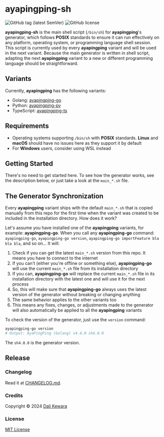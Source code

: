 # ayapingping-sh

![GitHub tag (latest SemVer)](https://img.shields.io/github/v/tag/dalikewara/ayapingping-sh)
![GitHub license](https://img.shields.io/github/license/dalikewara/ayapingping-sh)

**ayapingping-sh** is the main shell script (`/bin/sh`) for **ayapingping**'s generator, which follows **POSIX** standards to ensure 
it can run effectively on any platform, operating system, or programming language shell session. This script is currently 
used by every **ayapingping** variant and will be used in the next variant. Because the main generator is written in shell 
script, adapting the next **ayapingping** variant to a new or different programming language should be straightforward.

## Variants

Currently, **ayapingping** has the following variants:

- Golang: [ayapingping-go](https://github.com/dalikewara/ayapingping-go)
- Python: [ayapingping-py](https://github.com/dalikewara/ayapingping-py)
- TypeScript: [ayapingping-ts](https://github.com/dalikewara/ayapingping-ts)

## Requirements

- Operating systems supporting `/bin/sh` with **POSIX** standards. **Linux** and **macOS** should have no issues here as they support it by default
- For **Windows** users, consider using WSL instead

## Getting Started

There's no need to get started here. To see how the generator works, see the description below, or just take a look at the `main_*.sh` file.

## The Generator Synchronization

Every **ayapingping** variant ships with the default `main_*.sh` that is copied manually from this repo for the first time when the variant was created to be included in the installation directory. How does it work?

Let's assume you have installed one of the **ayapingping** variants, for example: **ayapingping-go**. When you call any **ayapingping-go** command: `ayapingping-go`, `ayapingping-go version`, `ayapingping-go importFeature bla bla bla`, and so on... It will:

1. Check if you can get the latest `main_*.sh` version from this repo. It means you have to connect to the internet
2. If you can't (either you're offline or something else), **ayapingping-go** will use the current `main_*.sh` file from its installation directory
3. If you can, **ayapingping-go** will replace the current `main_*.sh` file in its installation directory with the latest one and will use it for the next process
4. So, this will make sure that **ayapingping-go** always uses the latest version of the generator without breaking or changing anything
5. The same behavior applies to the other variants too
6. This means any fixes, changes, or adjustments made to the generator will also automatically be applied to all the **ayapingping** variants

To check the version of the generator, just use the `version` command:

```bash
ayapingping-go version
# Output: AyaPingPing (Golang) v4.4.0 sh4.0.0
```

The `sh4.0.0` is the generator version.

## Release

### Changelog

Read it at [CHANGELOG.md](https://github.com/dalikewara/ayapingping-sh/blob/master/CHANGELOG.md).

### Credits

Copyright &copy; 2024 [Dali Kewara](https://www.dalikewara.com)

### License

[MIT License](https://github.com/dalikewara/ayapingping-sh/blob/master/LICENSE)
